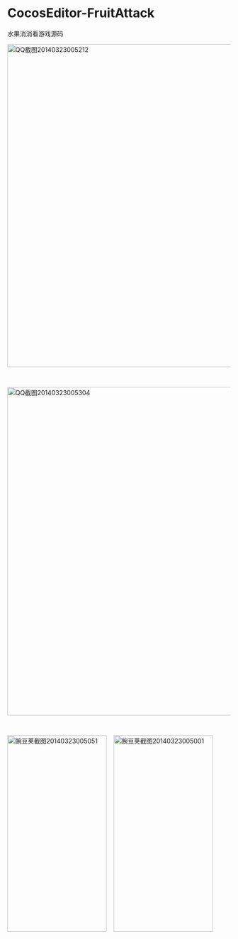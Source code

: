 CocosEditor-FruitAttack
=======================

水果消消看游戏源码

<a href="http://blog.makeapp.co/?attachment_id=395" rel="attachment wp-att-395"><img class="alignnone size-full wp-image-395" alt="QQ截图20140323005212" src="http://blog.makeapp.co/wp-content/uploads/2014/03/QQ截图20140323005212.png" width="1361" height="727" /></a>

&nbsp;

<a href="http://blog.makeapp.co/?attachment_id=396" rel="attachment wp-att-396"><img class="alignnone size-full wp-image-396" alt="QQ截图20140323005304" src="http://blog.makeapp.co/wp-content/uploads/2014/03/QQ截图20140323005304.png" width="1365" height="739" /></a>

&nbsp;

<a href="http://blog.makeapp.co/?attachment_id=398" rel="attachment wp-att-398"><img class="alignnone size-full wp-image-398" alt="豌豆荚截图20140323005051" src="http://blog.makeapp.co/wp-content/uploads/2014/03/豌豆荚截图20140323005051.png" width="224" height="442" /></a>    <a href="http://blog.makeapp.co/?attachment_id=397" rel="attachment wp-att-397"><img class="alignnone size-full wp-image-397" alt="豌豆荚截图20140323005001" src="http://blog.makeapp.co/wp-content/uploads/2014/03/豌豆荚截图20140323005001.png" width="224" height="442" /></a>

&nbsp;

&nbsp;
